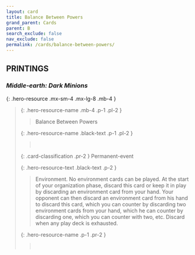 ```yaml
---
layout: card
title: Balance Between Powers
grand_parent: Cards
parent: B
search_exclude: false
nav_exclude: false
permalink: /cards/balance-between-powers/
---
```


## PRINTINGS


### _Middle-earth: Dark Minions_

{: .hero-resource .mx-sm-4 .mx-lg-8 .mb-4 }
> {: .hero-resource-name .mb-4 .p-1 .pl-2 }
> > <div class="card-mp"></div>
> > <div class="card-name">Balance Between Powers</div>
>
> {: .hero-resource-name .black-text .p-1 .pl-2 }
> > &nbsp;
>
> {: .card-classification .pr-2 }
> Permanent-event
>
> {: .hero-resource-text .black-text .p-2 }
> > Environment. No environment cards can be played. At the start of your organization phase, discard this card or keep it in play by discarding an environment card from your hand. Your opponent can then discard an environment card from his hand to discard this card, which you can counter by discarding two environment cards from your hand, which he can counter by discarding one, which you can counter with two, etc. Discard when any play deck is exhausted.  
> 
> {: .hero-resource-name .p-1 .pr-2 }
> > <div class="card-shield"></div>
> > <div class="card-corruption">&nbsp;</div>
